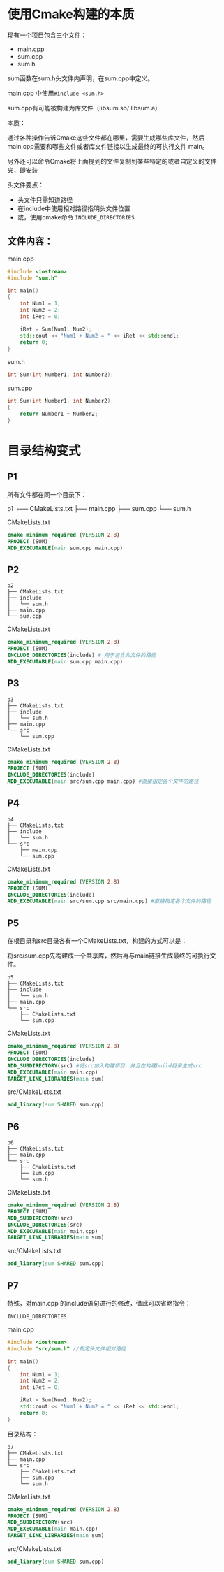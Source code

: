 # 使用Cmake构建的本质

现有一个项目包含三个文件：

- main.cpp 
- sum.cpp
- sum.h

sum函数在sum.h头文件内声明，在sum.cpp中定义。

main.cpp 中使用`#include <sum.h> `

sum.cpp有可能被构建为库文件（libsum.so/ libsum.a）

本质：

通过各种操作告诉Cmake这些文件都在哪里，需要生成哪些库文件，然后main.cpp需要和哪些文件或者库文件链接以生成最终的可执行文件 main。

另外还可以命令Cmake将上面提到的文件复制到某些特定的或者自定义的文件夹，即安装

头文件要点：

- 头文件只需知道路径
- 在include中使用相对路径指明头文件位置
- 或，使用cmake命令 `INCLUDE_DIRECTORIES`

## 文件内容：

main.cpp

```cpp
#include <iostream>
#include "sum.h"

int main()
{
    int Num1 = 1;
    int Num2 = 2;
    int iRet = 0;

    iRet = Sum(Num1, Num2);
    std::cout << "Num1 + Num2 = " << iRet << std::endl;
    return 0;
}
```

sum.h

```cpp
int Sum(int Number1, int Number2);
```

sum.cpp

```cpp
int Sum(int Number1, int Number2)
{
    return Number1 + Number2;
}
```

# 目录结构变式

## P1

所有文件都在同一个目录下：

p1
├── CMakeLists.txt
├── main.cpp
├── sum.cpp
└── sum.h

CMakeLists.txt

```cmake
cmake_minimum_required (VERSION 2.8)
PROJECT (SUM)
ADD_EXECUTABLE(main sum.cpp main.cpp)
```

## P2

```
p2
├── CMakeLists.txt
├── include
│   └── sum.h
├── main.cpp
└── sum.cpp
```

CMakeLists.txt

```cmake
cmake_minimum_required (VERSION 2.8)
PROJECT (SUM)
INCLUDE_DIRECTORIES(include) # 用于包含头文件的路径
ADD_EXECUTABLE(main sum.cpp main.cpp)
```

## P3

```
p3
├── CMakeLists.txt
├── include
│   └── sum.h
├── main.cpp
└── src
    └── sum.cpp
```

CMakeLists.txt

```cmake
cmake_minimum_required (VERSION 2.8)
PROJECT (SUM)
INCLUDE_DIRECTORIES(include)
ADD_EXECUTABLE(main src/sum.cpp main.cpp) #直接指定各个文件的路径
```

## P4

```
p4
├── CMakeLists.txt
├── include
│   └── sum.h
└── src
    ├── main.cpp
    └── sum.cpp
```

CMakeLists.txt

```cmake
cmake_minimum_required (VERSION 2.8)
PROJECT (SUM)
INCLUDE_DIRECTORIES(include)
ADD_EXECUTABLE(main src/sum.cpp src/main.cpp) #直接指定各个文件的路径
```

## P5

在根目录和src目录各有一个CMakeLists.txt，构建的方式可以是：

将src/sum.cpp先构建成一个共享库，然后再与main链接生成最终的可执行文件。

```
p5
├── CMakeLists.txt
├── include
│   └── sum.h
├── main.cpp
└── src
    ├── CMakeLists.txt
    └── sum.cpp
```

CMakeLists.txt

```cmake
cmake_minimum_required (VERSION 2.8)
PROJECT (SUM)
INCLUDE_DIRECTORIES(include)
ADD_SUBDIRECTORY(src) #将src加入构建项目，并且在构建build目录生成src
ADD_EXECUTABLE(main main.cpp)
TARGET_LINK_LIBRARIES(main sum)
```

src/CMakeLists.txt

```cmake
add_library(sum SHARED sum.cpp)
```

## P6

```
p6
├── CMakeLists.txt
├── main.cpp
└── src
    ├── CMakeLists.txt
    ├── sum.cpp
    └── sum.h
```

CMakeLists.txt

```cmake
cmake_minimum_required (VERSION 2.8)
PROJECT (SUM)
ADD_SUBDIRECTORY(src)
INCLUDE_DIRECTORIES(src)
ADD_EXECUTABLE(main main.cpp)
TARGET_LINK_LIBRARIES(main sum)
```

src/CMakeLists.txt

```cmake
add_library(sum SHARED sum.cpp)
```

## P7

特殊，对main.cpp 的include语句进行的修改，借此可以省略指令：

`INCLUDE_DIRECTORIES`

main.cpp

```cpp
#include <iostream>
#include "src/sum.h" //指定头文件相对路径

int main()
{
    int Num1 = 1;
    int Num2 = 2;
    int iRet = 0;

    iRet = Sum(Num1, Num2);
    std::cout << "Num1 + Num2 = " << iRet << std::endl;
    return 0;
}
```

目录结构：

```
p7
├── CMakeLists.txt
├── main.cpp
└── src
    ├── CMakeLists.txt
    ├── sum.cpp
    └── sum.h
```

CMakeLists.txt

```cmake
cmake_minimum_required (VERSION 2.8)
PROJECT (SUM)
ADD_SUBDIRECTORY(src)
ADD_EXECUTABLE(main main.cpp)
TARGET_LINK_LIBRARIES(main sum)
```

src/CMakeLists.txt

```cmake
add_library(sum SHARED sum.cpp)
```





